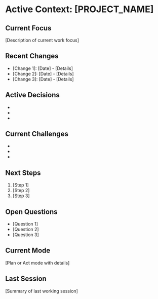 # Active Context: [PROJECT_NAME]

## Current Focus
[Description of current work focus]

## Recent Changes
- [Change 1]: [Date] - [Details]
- [Change 2]: [Date] - [Details]
- [Change 3]: [Date] - [Details]

## Active Decisions
- [Decision 1]: [Status]
- [Decision 2]: [Status]
- [Decision 3]: [Status]

## Current Challenges
- [Challenge 1]: [Approach]
- [Challenge 2]: [Approach]
- [Challenge 3]: [Approach]

## Next Steps
1. [Step 1]
2. [Step 2]
3. [Step 3]

## Open Questions
- [Question 1]
- [Question 2]
- [Question 3]

## Current Mode
[Plan or Act mode with details]

## Last Session
[Summary of last working session]